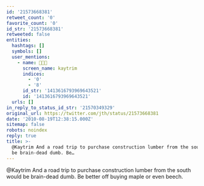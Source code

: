 ```yaml
---
id: '21573668381'
retweet_count: '0'
favorite_count: '0'
id_str: '21573668381'
retweeted: false
entities:
  hashtags: []
  symbols: []
  user_mentions:
    - name: 🧑🏽‍🔬
      screen_name: kaytrim
      indices:
        - '0'
        - '8'
      id_str: '1413616793969643521'
      id: '1413616793969643521'
  urls: []
in_reply_to_status_id_str: '21570349329'
original_url: https://twitter.com/jth/status/21573668381
date: '2010-08-19T12:38:15.000Z'
sitemap: false
robots: noindex
reply: true
title: >-
  @Kaytrim And a road trip to purchase construction lumber from the south would
  be brain-dead dumb. Be…
---
```


@Kaytrim And a road trip to purchase construction lumber from the south would be brain-dead dumb. Be better off buying maple or even beech.